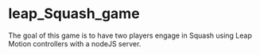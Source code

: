 leap_Squash_game
================

The goal of this game is to have two players engage in Squash using Leap Motion controllers with a nodeJS server.
